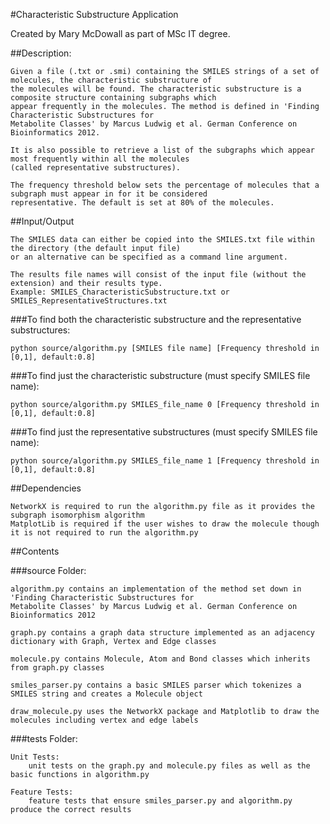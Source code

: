 #Characteristic Substructure Application

Created by Mary McDowall as part of MSc IT degree.

##Description:

    Given a file (.txt or .smi) containing the SMILES strings of a set of molecules, the characteristic substructure of
    the molecules will be found. The characteristic substructure is a composite structure containing subgraphs which
    appear frequently in the molecules. The method is defined in 'Finding Characteristic Substructures for 
    Metabolite Classes' by Marcus Ludwig et al. German Conference on Bioinformatics 2012.
     
    It is also possible to retrieve a list of the subgraphs which appear most frequently within all the molecules 
    (called representative substructures). 
    
    The frequency threshold below sets the percentage of molecules that a subgraph must appear in for it be considered
    representative. The default is set at 80% of the molecules. 
    
##Input/Output

    The SMILES data can either be copied into the SMILES.txt file within the directory (the default input file)
    or an alternative can be specified as a command line argument.
    
    The results file names will consist of the input file (without the extension) and their results type.
    Example: SMILES_CharacteristicSubstructure.txt or SMILES_RepresentativeStructures.txt 

###To find both the characteristic substructure and the representative substructures:

    python source/algorithm.py [SMILES file name] [Frequency threshold in [0,1], default:0.8]
    
###To find just the characteristic substructure (must specify SMILES file name):

    python source/algorithm.py SMILES_file_name 0 [Frequency threshold in [0,1], default:0.8]
    
###To find just the representative substructures (must specify SMILES file name):

    python source/algorithm.py SMILES_file_name 1 [Frequency threshold in [0,1], default:0.8]
    
##Dependencies

    NetworkX is required to run the algorithm.py file as it provides the subgraph isomorphism algorithm
    MatplotLib is required if the user wishes to draw the molecule though it is not required to run the algorithm.py
    
##Contents 

###source Folder:

    algorithm.py contains an implementation of the method set down in 'Finding Characteristic Substructures for 
    Metabolite Classes' by Marcus Ludwig et al. German Conference on Bioinformatics 2012
    
    graph.py contains a graph data structure implemented as an adjacency dictionary with Graph, Vertex and Edge classes
    
    molecule.py contains Molecule, Atom and Bond classes which inherits from graph.py classes 
        
    smiles_parser.py contains a basic SMILES parser which tokenizes a SMILES string and creates a Molecule object
    
    draw_molecule.py uses the NetworkX package and Matplotlib to draw the molecules including vertex and edge labels
    
###tests Folder:

    Unit Tests:
        unit tests on the graph.py and molecule.py files as well as the basic functions in algorithm.py
        
    Feature Tests:
        feature tests that ensure smiles_parser.py and algorithm.py produce the correct results
        

